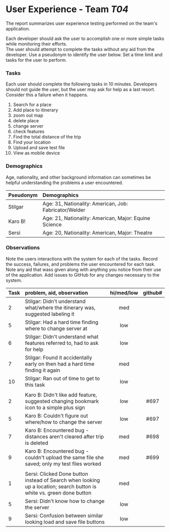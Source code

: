 # User Experience - Team *T04* 

The report summarizes user experience testing performed on the team's application.

Each developer should ask the user to accomplish one or more simple tasks while monitoring their efforts.  
The user should attempt to complete the tasks without any aid from the developer.
Use a pseudonym to identify the user below. 
Set a time limit and tasks for the user to perform.

 
### Tasks

Each user should complete the following tasks in 10 minutes.
Developers should not guide the user, but the user may ask for help as a last resort.  
Consider this a failure when it happens.  

1. Search for a place
2. Add place to itinerary 
3. zoom out map
4. delete place
5. change server
6. check features
7. Find the total distance of the trip
8. Find your location
9. Upload and save test file
10. View as mobile device

### Demographics

Age, nationality, and other background information can sometimes be helpful understanding the problems a user encountered.

| Pseudonym | Demographics |
| :--- | :--- |
| Stilgar | Age: 31, Nationality: American, Job: Fabricator/Welder |
| Karo B! | Age: 21, Nationality: American, Major: Equine Science |
| Sersi | Age: 20, Nationality: American, Major: Theatre |


### Observations

Note the users interactions with the system for each of the tasks.
Record the success, failures, and problems the user encountered for each task.
Note any aid that wass given along with anything you notice from their use of the application.
Add issues to GitHub for any changes necessary to the system.

| Task | problem, aid, observation | hi/med/low | github#  |
| :--- | :--- | :---: | :---: | 
| 2 | Stilgar: Didn't understand what/where the itinerary was, suggested labeling it | med | |
| 5 | Stilgar: Had a hard time finding where to change server at | low | |
| 6 | Stilgar: Didn't understand what features referred to, had to ask for help | low | |
| 7 | Stilgar: Found it accidentally early on then had a hard time finding it again | med | |
| 10 | Stilgar: Ran out of time to get to this task | low | |
| | | | | 
| 2 | Karo B: Didn't like add feature, suggested changing bookmark icon to a simple plus sign | low | #697 | 
| 5 | Karo B: Couldn't figure out where/how to change the server | low | #697 | 
| 7 | Karo B: Encountered bug - distances aren't cleared after trip is deleted | med | #698 | 
| 9 | Karo B: Encountered bug - couldn't upload the same file she saved; only my test files worked | med | #699 | 
| | | | | 
| 1 | Sersi: Clicked Done button instead of Search when looking up a location; search button is white vs. green done button | med | |
| 5 | Sersi: Didn't know how to change the server | low | |
| 9 | Sersi: Confusion between similar looking load and save file buttons | low | |